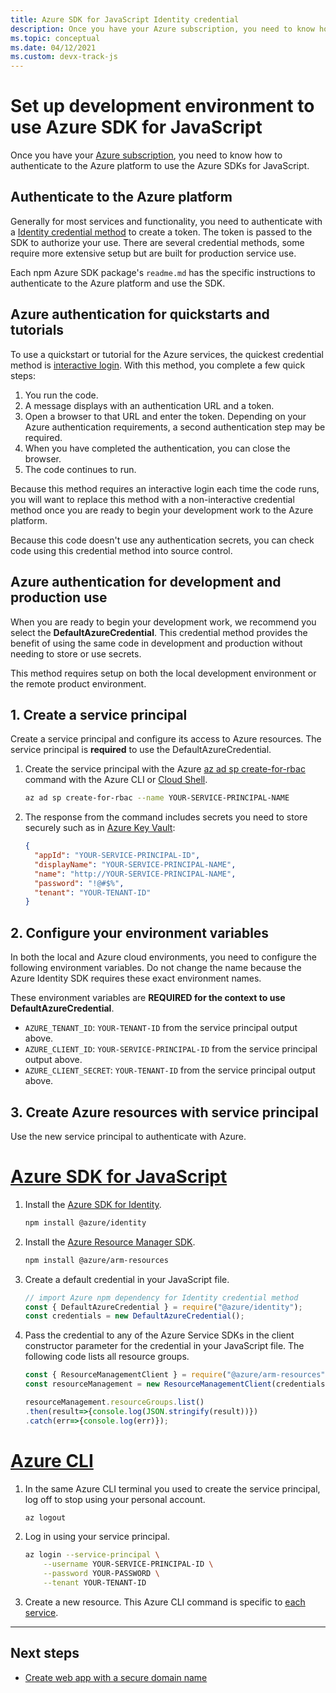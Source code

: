 ```yaml
---
title: Azure SDK for JavaScript Identity credential
description: Once you have your Azure subscription, you need to know how to authenticate to the Azure platform to use the Azure SDKs for JavaScript.
ms.topic: conceptual
ms.date: 04/12/2021
ms.custom: devx-track-js
---
```


# Set up development environment to use Azure SDK for JavaScript

Once you have your [Azure subscription](https://azure.microsoft.com/free/), you need to know how to authenticate to the Azure platform to use the Azure SDKs for JavaScript. 

## Authenticate to the Azure platform

Generally for most services and functionality, you need to authenticate with a [Identity credential method](https://www.npmjs.com/package/@azure/identity) to create a token. The token is passed to the SDK to authorize your use. There are several credential methods, some require more extensive setup but are built for production service use. 

Each npm Azure SDK package's `readme.md` has the specific instructions to authenticate to the Azure platform and use the SDK. 

## Azure authentication for quickstarts and tutorials

To use a quickstart or tutorial for the Azure services, the quickest credential method is [interactive login](). With this method, you complete a few quick steps:
1. You run the code.
1. A message displays with an authentication URL and a token. 
1. Open a browser to that URL and enter the token. Depending on your Azure authentication requirements, a second authentication step may be required.
1. When you have completed the authentication, you can close the browser.
1. The code continues to run.

Because this method requires an interactive login each time the code runs, you will want to replace this method with a non-interactive credential method once you are ready to begin your development work to the Azure platform. 

Because this code doesn't use any authentication secrets, you can check code using this credential method into source control. 

## Azure authentication for development and production use

When you are ready to begin your development work, we recommend you select the **DefaultAzureCredential**. This credential method provides the benefit of using the same code in development and production without needing to store or use secrets.  

This method requires setup on both the local development environment or the remote product environment. 

## 1. Create a service principal

Create a service principal and configure its access to Azure resources. The service principal is **required** to use the DefaultAzureCredential.

1. Create the service principal with the Azure [az ad sp create-for-rbac](/cli/azure/ad/sp#az_ad_sp_create_for_rbac) command with the Azure CLI or [Cloud Shell](https://shell.azure.com). 

    ```bash
    az ad sp create-for-rbac --name YOUR-SERVICE-PRINCIPAL-NAME
    ```

2. The response from the command includes secrets you need to store securely such as in [Azure Key Vault](/azure/key-vault/):

    ```json
    {
      "appId": "YOUR-SERVICE-PRINCIPAL-ID",
      "displayName": "YOUR-SERVICE-PRINCIPAL-NAME",
      "name": "http://YOUR-SERVICE-PRINCIPAL-NAME",
      "password": "!@#$%",
      "tenant": "YOUR-TENANT-ID"
    }
    ```

## 2. Configure your environment variables

In both the local and Azure cloud environments, you need to configure the following environment variables. Do not change the name because the Azure Identity SDK requires these exact environment names. 

These environment variables are **REQUIRED for the context to use DefaultAzureCredential**. 

* `AZURE_TENANT_ID`: `YOUR-TENANT-ID` from the service principal output above.
* `AZURE_CLIENT_ID`: `YOUR-SERVICE-PRINCIPAL-ID` from the service principal output above.
* `AZURE_CLIENT_SECRET`: `YOUR-TENANT-ID` from the service principal output above.

## 3. Create Azure resources with service principal 

Use the new service principal to authenticate with Azure. 

# [Azure SDK for JavaScript](#tab/azure-sdk-for-javascript)

1. Install the [Azure SDK for Identity](https://www.npmjs.com/package/@azure/identity).

    ```bash
    npm install @azure/identity
    ```

1. Install the [Azure Resource Manager SDK](https://www.npmjs.com/package/@azure/arm-resources). 

    ```bash
    npm install @azure/arm-resources
    ```

1. Create a default credential in your JavaScript file.

    ```javascript
    // import Azure npm dependency for Identity credential method
    const { DefaultAzureCredential } = require("@azure/identity");
    const credentials = new DefaultAzureCredential();
    ```

1. Pass the credential to any of the Azure Service SDKs in the client constructor parameter for the credential in your JavaScript file. The following code lists all resource groups.

    ```javascript
    const { ResourceManagementClient } = require("@azure/arm-resources");
    const resourceManagement = new ResourceManagementClient(credentials, subscriptionId);

    resourceManagement.resourceGroups.list()
    .then(result=>{console.log(JSON.stringify(result))})
    .catch(err=>{console.log(err)});
    ```

# [Azure CLI](#tab/azure-cli-create-resource)

1. In the same Azure CLI terminal you used to create the service principal, log off to stop using your personal account.

    ```bash
    az logout
    ```
    
1. Log in using your service principal. 

    ```bash
    az login --service-principal \
        --username YOUR-SERVICE-PRINCIPAL-ID \
        --password YOUR-PASSWORD \
        --tenant YOUR-TENANT-ID
    ```

1.  Create a new resource. This Azure CLI command is specific to [each service](/cli/azure/service-page/list%20a%20-%20z). 

---

## Next steps

* [Create web app with a secure domain name](../add-custom-domain-to-web-app.md)